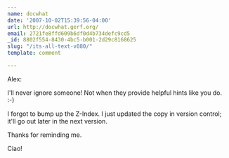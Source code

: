```yaml
---
name: docwhat
date: '2007-10-02T15:39:56-04:00'
url: http://docwhat.gerf.org/
email: 2721fe8ffd609b6df0d4b734defc9cd5
_id: 8802f554-8430-4bc5-b001-2d29c8168625
slug: "/its-all-text-v080/"
template: comment

---
```


Alex:

I'll never ignore someone!  Not when they provide helpful hints like you do. :-)

I forgot to bump up the Z-Index.  I just updated the copy in version control; it'll go out later in the next version.

Thanks for reminding me.

Ciao!


